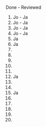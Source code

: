Done - Reviewed

1. Jo - Ja
2. Jo - Ja
3. Jo - Ja
4. Jo - Ja
5. Ja
6. Ja
7.
8.
9.
10.
11.
12. Ja
13.
14.
15. Ja
16.
17.
18.
19.
20.
